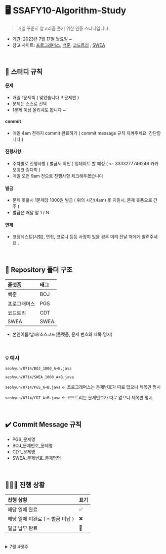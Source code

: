 # 🖥 SSAFY10-Algorithm-Study

> 매일 꾸준히 알고리즘 풀기 위한 인증 스터디입니다. 

- 기간: 2023년 7월 17일 월요일 ~
- 참고 사이트: [프로그래머스](https://programmers.co.kr/learn/challenges), [백준](https://www.acmicpc.net/), [코드트리](https://www.codetree.ai) , [SWEA](https://swexpertacademy.com/)


<br/>


## 📌 스터디 규칙 

#### 문제

- 매일 1문제씩 ( 맞았습니다 !! 문제만 )
- 문제는 스스로 선택
- 1문제 이상 올리셔도 됩니다 ~

#### commit
- 매일 4am 전까지 commit 완료하기 ( commit message 규칙 지켜주세요. 간단합니다 )

#### 진행사항
- 주차별로 진행사항 ( 벌금도 확인 ) 업데이트 할 예정 ( <- 3333277746246 카카오뱅크 김다희  )
- 매일 오전 9am 전으로 진행사항 체크해두겠습니다

#### 벌금 
- 문제 못풀시 1문제당 1000원 벌금 ( 위의 시간(4am) 못 지킬시, 문제 못품으로 간주 )
- 벌금은 매달 말 1 / N

#### 면제
- 코딩테스트(시험), 면접, 코로나 등등 사정이 있을 경우 미리 전날 저에게 알려주세요 .

<br/>

## 📁 Repository 폴더 구조
| 플랫폼    | 태그  |
|:-------|:----|
| 백준     | BOJ |
| 프로그래머스 | PGS |
| 코드트리 | CDT |
| SWEA | SWEA |

- 본인이름/날짜/소스코드(플랫폼, 문제 번호와 제목 명시)

<br/>


### 💡 예시

`seohyun/0714/BOJ_1000_A+B.java`

`seohyun/0714/SWEA_1000_A+B.java`

`seohyun/0714/PGS_A+B.java` <- 프로그래머스는 문제번호가 따로 없으니 제목만 명시

`seohyun/0714/CDT_A+B.java` <- 코드트리는 문제번호가 따로 없으니 제목만 명시

<br/>

## ✔️ Commit Message 규칙

- PGS_문제명
- BOJ_문제번호_문제명
- CDT_문제명
- SWEA_문제번호_문제명명


<br/>

## 🧑🏻‍💻 진행 상황

| 진행 상황            | 표기  |
|:-----------------|:----|
| 해당 일에 완료      | ✅   |
| 해당 일에 미완료 ( = 벌금 미납 )    | ❌   |
| 벌급 납부 완료 | 🔺 |

<br>
<details>
  <summary> 7월 4쨋주</summary>

|  이름  | 07/17 | 07/18 | 07/19 | 07/20 | 07/21 | 07/22 | 07/23 | 
|:--------:|:-----:|:-----:|:----:|:------:|:-----:|:-----:|:-----:|
| jinwoo   |   ✅  |  ✅     |   ✅   |    ✅    |       |       |       | 
| changhee |   ✅  |    ✅   |   ✅   |   ✅     |       |       |       | 
| dahui    |    ✅   |   ✅    |  ✅    |  ✅      |       |       |       | 
| hayeong  |   ✅  |     ✅  |  ✅   |    ✅    |       |       |       | 
| hyeonguk |    ✅   |    ✅   |   ✅   |  ✅      |       |       |       | 
| hyeonmin |    ✅   |    ✅   |  ✅    |   ✅     |       |       |       | 
| jeongho  |    ✅   |    ✅   |  ✅    |  ✅      |       |       |       | 
| jongkook |   ✅    |    ✅   |  ✅    |  ✅      |       |       |       | 
| narin    |  ✅     |    ✅   |  ✅    |  ✅      |       |       |       | 
| rael     |   ✅    |    ✅   |✅      |   ✅     |       |       |       | 
| seohyun  |    ✅   |    ✅   |  ✅    |   ✅     |       |       |       | 
| seongwan |     ✅  |    ✅   |  ✅    |  ✅      |       |       |       | 
| taegyung |  ✅   |   ✅    |   ✅   |   ✅     |       |       |       | 
| woojae   |   ✅  |   ✅    | ✅     |   ✅     |       |       |       | 

</details>


<br/>




